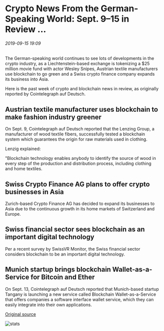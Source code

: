 # Crypto News From the German-Speaking World: Sept. 9–15 in Review ...

###### 2019-09-15 19:09

The German-speaking world continues to see lots of developments in the crypto industry, as a Liechtenstein-based exchange is tokenizing a $25 million movie fund with actor Wesley Snipes, Austrian textile manufacturers use blockchain to go green and a Swiss crypto finance company expands its business into Asia.

Here is the past week of crypto and blockchain news in review, as originally reported by Cointelegraph auf Deutsch.

## Austrian textile manufacturer uses blockchain to make fashion industry greener

On Sept. 9, Cointelegraph auf Deutsch reported that the Lenzing Group, a manufacturer of wood textile fibers, successfully tested a blockchain system which guarantees the origin for raw materials used in clothing.

Lenzig explained:

"Blockchain technology enables anybody to identify the source of wood in every step of the production and distribution process, including clothing and home textiles.

## Swiss Crypto Finance AG plans to offer crypto businesses in Asia

Zurich-based Crypto Finance AG has decided to expand its businesses to Asia due to the continuous growth in its home markets of Switzerland and Europe.

## Swiss financial sector sees blockchain as an important digital technology

Per a recent survey by SwissVR Monitor, the Swiss financial sector considers blockchain to be an important digital technology.

## Munich startup brings blockchain Wallet-as-a-Service for Bitcoin and Ether

On Sept. 13, Cointelegraph auf Deutsch reported that Munich-based startup Tangany is launching a new service called Blockchain Wallet-as-a-Service that offers companies a software interface wallet service, which they can easily integrate into their own applications.

[Original source](https://cointelegraph.com/news/crypto-news-from-the-german-speaking-world-sept-915-in-review)

![stats](https://c.statcounter.com/11760860/0/a89fa40b/1/ "stats")